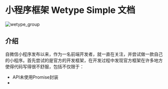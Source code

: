 # 小程序框架 Wetype Simple 文档

![wetype_group](http://ac-29n1vuqk.clouddn.com/ab3025c1e159febe3d98.png)


## 介绍

自微信小程序发布以来，作为一名前端开发者，就一直在关注，并尝试做一款自己的小程序。首先尝试的是官方的开发框架，在开发过程中发现官方框架在许多地方使得代码写得很不舒服，包括不仅限于：

- API未使用Promise封装
- 

